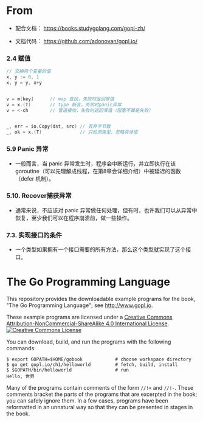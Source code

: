 # From
* 配合文档： https://books.studygolang.com/gopl-zh/

* 文档代码： https://github.com/adonovan/gopl.io/


### 2.4 赋值
```go
// 交换两个变量的值
x, y := 0, 1
x, y = y, x+y


v = m[key]      // map 查找，失败时返回零值
v = x.(T)       // type 断言，失败时panic异常
v = <-ch        // 管道接收，失败时返回零值（阻塞不算是失败）


_, err = io.Copy(dst, src) // 丢弃字节数
_, ok = x.(T)              // 只检测类型，忽略具体值
```

### 5.9 Panic 异常
* 一般而言，当 panic 异常发生时，程序会中断运行，并立即执行在该 goroutine（可以先理解成线程，在第8章会详细介绍）中被延迟的函数（defer 机制）。

### 5.10. Recover捕获异常
* 通常来说，不应该对 panic 异常做任何处理，但有时，也许我们可以从异常中恢复，至少我们可以在程序崩溃前，做一些操作。


### 7.3. 实现接口的条件
* 一个类型如果拥有一个接口需要的所有方法，那么这个类型就实现了这个接口。




# The Go Programming Language

This repository provides the downloadable example programs
for the book, "The Go Programming Language"; see http://www.gopl.io.

These example programs are licensed under a <a rel="license" href="http://creativecommons.org/licenses/by-nc-sa/4.0/">Creative Commons Attribution-NonCommercial-ShareAlike 4.0 International License</a>.<br/>
<a rel="license" href="http://creativecommons.org/licenses/by-nc-sa/4.0/"><img alt="Creative Commons License" style="border-width:0" src="https://i.creativecommons.org/l/by-nc-sa/4.0/88x31.png"/></a>

You can download, build, and run the programs with the following commands:

	$ export GOPATH=$HOME/gobook            # choose workspace directory
	$ go get gopl.io/ch1/helloworld         # fetch, build, install
	$ $GOPATH/bin/helloworld                # run
	Hello, 世界

Many of the programs contain comments of the form `//!+` and `//!-`.
These comments bracket the parts of the programs that are excerpted in the
book; you can safely ignore them.  In a few cases, programs
have been reformatted in an unnatural way so that they can be presented
in stages in the book.

